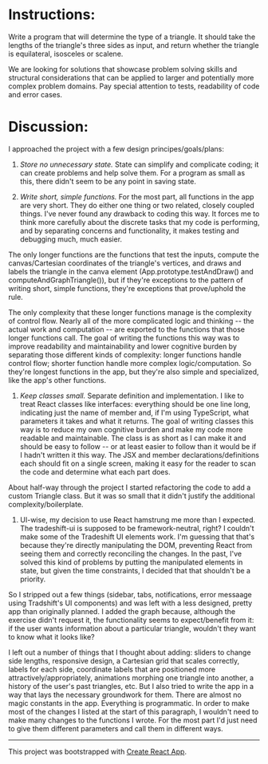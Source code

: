 # Instructions:

Write a program that will determine the type of a triangle. It should take the lengths of the triangle's three sides as input, and return whether the triangle is equilateral, isosceles or scalene.


We are looking for solutions that showcase problem solving skills and structural considerations that can be applied to larger and potentially more complex problem domains. Pay special attention to tests, readability of code and error cases.

# Discussion:

I approached the project with a few design principes/goals/plans:

1. *Store no unnecessary state.* State can simplify and complicate coding; it can create problems and help solve them. For a program as small as this, there didn't seem to be any point in saving state.

1. *Write short, simple functions.* For the most part, all functions in the app are very short. They do either one thing or two related, closely coupled things. I've never found any drawback to coding this way. It forces me to think more carefully about the discrete tasks that my code is performing, and by separating concerns and functionality, it makes testing and debugging much, much easier.

  The only longer functions are the functions that test the inputs, compute the canvas/Cartesian coordinates of the triangle's vertices, and draws and labels the triangle in the canva element (App.prototype.testAndDraw() and computeAndGraphTriangle()), but if they're exceptions to the pattern of writing short, simple functions, they're exceptions that prove/uphold the rule.

  The only complexity that these longer functions manage is the complexity of control flow. Nearly all of the more complicated logic and thinking -- the actual work and computation -- are exported to the functions that those longer functions call. The goal of writing the functions this way was to improve readability and maintainability and lower cognitive burden by separating those different kinds of complexity: longer functions handle control flow; shorter function handle more complex logic/computation. So they're longest functions in the app, but they're also simple and specialized, like the app's other functions.

1. *Keep classes small.* Separate definition and implementation. I like to treat React classes like interfaces: everything should be one line long, indicating just the name of member and, if I'm using TypeScript, what parameters it takes and what it returns. The goal of writing classes this way is to reduce my own cognitive burden and make my code more readable and maintainable. The class is as short as I can make it and should be easy to follow -- or at least easier to follow than it would be if I hadn't written it this way. The JSX and member declarations/definitions each should fit on a single screen, making it easy for the reader to scan the code and determine what each part does.

About half-way through the project I started refactoring the code to add a custom Triangle class. But it was so small that it didn't justify the additional complexity/boilerplate.

1. UI-wise, my decision to use React hamstrung me more than I expected. The tradeshift-ui is supposed to be framework-neutral, right? I couldn't make some of the Tradeshift UI elements work. I'm guessing that that's because they're directly manipulating the DOM, preventing React from seeing them and correctly reconciling the changes. In the past, I've solved this kind of problems by putting the manipulated elements in state, but given the time constraints, I decided that that shouldn't be a priority.

So I stripped out a few things (sidebar, tabs, notifications, error messaage using Tradshift's UI components) and was left with a less designed, pretty app than originally planned. I added the graph because, although the exercise didn't request it, the functionality seems to expect/benefit from it: if the user wants information about a particular triangle, wouldn't they want to know what it looks like?



I left out a number of things that I thought about adding: sliders to change side lengths, responsive design, a Cartesian grid that scales correctly, labels for each side, coordinate labels that are positioned more attractively/appropriately, animations morphing one triangle into another, a history of the user's past triangles, etc. But I also tried to write the app in a way that lays the necessary groundwork for them. There are almost no magic constants in the app. Everything is programmatic. In order to make most of the changes I listed at the start of this paragraph, I wouldn't need to make many changes to the functions I wrote. For the most part I'd just need to give them different parameters and call them in different ways.

---


This project was bootstrapped with [Create React App](https://github.com/facebookincubator/create-react-app).